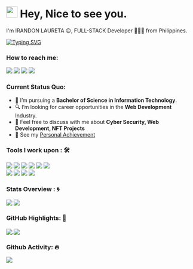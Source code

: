 <h1><img src="https://emojis.slackmojis.com/emojis/images/1531849430/4246/blob-sunglasses.gif?1531849430" width="30"/> Hey, Nice to see you.</h1>

I'm IRANDON LAURETA 😉, FULL-STACK Developer 👨🏻‍💻 from Philippines. 

[![Typing SVG](https://readme-typing-svg.herokuapp.com?color=%2349F707&lines=I'm+Irandon+Laureta+19+years+old;Front-end+Web+Developer;Cyber+Security+Specialist)](https://git.io/typing-svg)

### How to reach me: 
<a href="mailto: indonlaureta@gmail.com">
<img src="https://img.shields.io/badge/-indonlaureta%40gmail.com-7B83EB?&style=for-the-badge&logo=Microsoft-outlook&logoColor=white" ></a>  <a  href="https://www.instagram.com/irandonl/">   <img src="https://img.shields.io/badge/@Irandon Laureta-%23E4405F.svg?&style=for-the-badge&logo=instagram&logoColor=white"></a>  <a href="https://www.linkedin.com/in/carlcastanas/"><img src="https://img.shields.io/badge/carlcastanas-%230077B5.svg?&style=for-the-badge&logo=linkedin&logoColor=white" ></a>  <a  href="https://www.carlcastanas.netlify.app/"><img src="https://img.shields.io/badge/carlcastanas.github.io-%2312100E.svg?&style=for-the-badge&logo=safari&logoColor=white"></a>

### Current Status Quo:

- 💼 I’m pursuing a <strong>Bachelor of Science in Information Technology</strong>.
- 🔍 I’m looking for career opportunities in the <strong>Web Development</strong> Industry.
- 💬 Feel free to discuss with me about <strong>Cyber Security, Web Development, NFT Projects</strong>
- 👀 See my [Personal Achievement](https://www.linkedin.com/in/irandon-l-947b58214/) 

### Tools I work upon : 🛠

<img src="https://img.shields.io/badge/html5%20-%23E00033.svg?&style=for-the-badge&logo=html5&logoColor=white">   <img src="https://img.shields.io/badge/css3%20-%2314354C.svg?&style=for-the-badge&logo=css3&logoColor=white">   <img src="https://img.shields.io/badge/javascript%20-%23323330.svg?&style=for-the-badge&logo=javascript&logoColor=%23F7DF1E"> <img src="https://img.shields.io/badge/PHP%20-%23777BB4.svg?&style=for-the-badge&logo=php&logoColor=white">   <img src="https://img.shields.io/badge/react.js%20-%2314354C.svg?&style=for-the-badge&logo=react&logoColor=white"> <img src="https://img.shields.io/badge/Angular%20-%23DD0031.svg?&style=for-the-badge&logo=angular&logoColor=white">      
<img src="https://img.shields.io/badge/node.js%20-%23008CC1.svg?&style=for-the-badge&logo=node.js&logoColor=white"> <img src="https://img.shields.io/badge/mongodb%20-%2347A248svg?&style=for-the-badge&logo=mongodb&logoColor=white">   <img src="https://img.shields.io/badge/git%20-%23F05032.svg?&style=for-the-badge&logo=git&logoColor=white"/> <img src="http://img.shields.io/badge/-VS%20Code-000000?style=for-the-badge&logo=Visual-studio-code&logoColor=blue"> 

### Stats Overview : :cyclone:
<img align="center" src="https://github-readme-stats.vercel.app/api?username=carlcastanas&show_icons=true&count_private=true&hide=stars&include_all_commits=false&theme=material-palenight" />
<img align="center" src="https://github-profile-trophy.vercel.app/?username=carlcastanas&theme=dracula&no-bg=true&row=1"/>


### GitHub Highlights: :blossom:
<a href="">
  <img align="center" src="https://github-readme-stats.vercel.app/api/top-langs/?username=carlcastanas&langs_count=8&layout=compact&theme=material-palenight&hide=html,Tcl" />
</a>
<a href="">
  <img align="center" src="https://github-readme-streak-stats.herokuapp.com/?user=carlcastanas&theme=material-palenight"/>
</a>

### Github Activity: 🔥 
<img align="center" src="https://activity-graph.herokuapp.com/graph?username=carlcastanas&theme=dracula&color=B994E6&bg_color=2B2D3D" />
